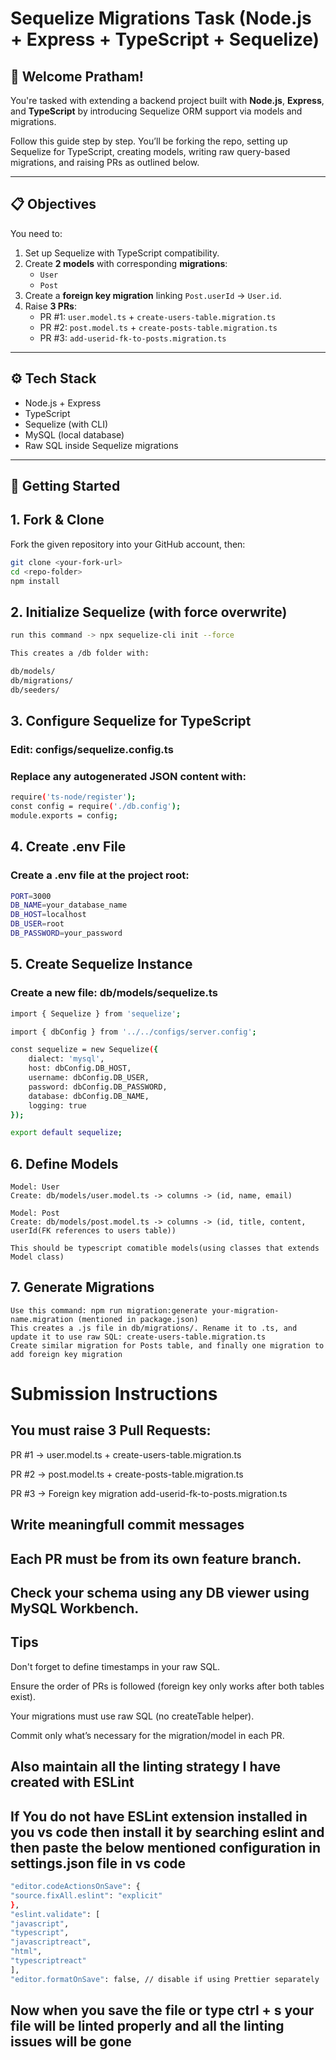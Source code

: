 # Sequelize Migrations Task (Node.js + Express + TypeScript + Sequelize)

## 👋 Welcome Pratham!

You're tasked with extending a backend project built with **Node.js**, **Express**, and **TypeScript** by introducing Sequelize ORM support via models and migrations.

Follow this guide step by step. You’ll be forking the repo, setting up Sequelize for TypeScript, creating models, writing raw query-based migrations, and raising PRs as outlined below.

---

## 📋 Objectives

You need to:

1. Set up Sequelize with TypeScript compatibility.
2. Create **2 models** with corresponding **migrations**:
   - `User`
   - `Post`
3. Create a **foreign key migration** linking `Post.userId` → `User.id`.
4. Raise **3 PRs**:
   - PR #1: `user.model.ts` + `create-users-table.migration.ts`
   - PR #2: `post.model.ts` + `create-posts-table.migration.ts`
   - PR #3: `add-userid-fk-to-posts.migration.ts`

---

## ⚙️ Tech Stack

- Node.js + Express
- TypeScript
- Sequelize (with CLI)
- MySQL (local database)
- Raw SQL inside Sequelize migrations

---

## 🚀 Getting Started

## 1. Fork & Clone

Fork the given repository into your GitHub account, then:

```bash
git clone <your-fork-url>
cd <repo-folder>
npm install
```

## 2. Initialize Sequelize (with force overwrite)

```bash
run this command -> npx sequelize-cli init --force

This creates a /db folder with:

db/models/
db/migrations/
db/seeders/
```

## 3. Configure Sequelize for TypeScript
### Edit: configs/sequelize.config.ts
### Replace any autogenerated JSON content with:

```bash
require('ts-node/register');
const config = require('./db.config');
module.exports = config;
```


## 4. Create .env File
### Create a .env file at the project root:
```bash
PORT=3000
DB_NAME=your_database_name
DB_HOST=localhost
DB_USER=root
DB_PASSWORD=your_password
```


## 5. Create Sequelize Instance
### Create a new file: db/models/sequelize.ts

```bash
import { Sequelize } from 'sequelize';

import { dbConfig } from '../../configs/server.config';

const sequelize = new Sequelize({
    dialect: 'mysql',
    host: dbConfig.DB_HOST,
    username: dbConfig.DB_USER,
    password: dbConfig.DB_PASSWORD,
    database: dbConfig.DB_NAME,
    logging: true
});

export default sequelize;
```


## 6. Define Models
    Model: User
    Create: db/models/user.model.ts -> columns -> (id, name, email)

    Model: Post
    Create: db/models/post.model.ts -> columns -> (id, title, content, userId(FK references to users table))

    This should be typescript comatible models(using classes that extends Model class)


## 7. Generate Migrations
    Use this command: npm run migration:generate your-migration-name.migration (mentioned in package.json)
    This creates a .js file in db/migrations/. Rename it to .ts, and update it to use raw SQL: create-users-table.migration.ts
    Create similar migration for Posts table, and finally one migration to add foreign key migration


# Submission Instructions

## You must raise 3 Pull Requests:
PR #1 → user.model.ts + create-users-table.migration.ts

PR #2 → post.model.ts + create-posts-table.migration.ts

PR #3 → Foreign key migration add-userid-fk-to-posts.migration.ts
## Write meaningfull commit messages

## Each PR must be from its own feature branch.

## Check your schema using any DB viewer using MySQL Workbench.

## Tips
Don't forget to define timestamps in your raw SQL.

Ensure the order of PRs is followed (foreign key only works after both tables exist).

Your migrations must use raw SQL (no createTable helper).

Commit only what’s necessary for the migration/model in each PR.


## Also maintain all the linting strategy I have created with ESLint

## If You do not have ESLint extension installed in you vs code then install it by searching eslint and then paste the below mentioned configuration in settings.json file in vs code

```bash
"editor.codeActionsOnSave": {
"source.fixAll.eslint": "explicit"
},
"eslint.validate": [
"javascript",
"typescript",
"javascriptreact",
"html",
"typescriptreact"
],
"editor.formatOnSave": false, // disable if using Prettier separately
```

## Now when you save the file or type ctrl + s your file will be linted properly and all the linting issues will be gone